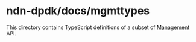 # ndn-dpdk/docs/mgmttypes

This directory contains TypeScript definitions of a subset of [Management](../../mgmt/) API.
